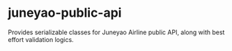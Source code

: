 # juneyao-public-api
Provides serializable classes for Juneyao Airline public API, along with best effort validation logics.
